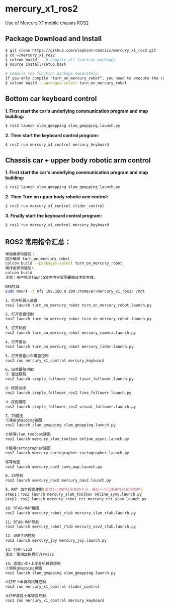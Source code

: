 # mercury_x1_ros2
Use of Mercury X1 mobile chassis ROS2

## Package Download and Install

```bash
$ git clone https://github.com/elephantrobotics/mercury_x1_ros2.git
$ cd ~/mercury_x1_ros2
$ colcon build    # Compile all function packages
$ source install/setup.bash

# Compile the function package separately:
If you only compile “turn_on_mercury_robot“, you need to execute the command:
$ colcon build --packages-select turn_on_mercury_robot
```

## Bottom car keyboard control

**1. First start the car's underlying communication program and map building:**

```bash
$ ros2 launch slam_gmapping slam_gmapping.launch.py
```

**2. Then start the keyboard control program:**

```bash
$ ros2 run mercury_x1_control mercury_keyboard
```

## Chassis car + upper body robotic arm control

**1. First start the car's underlying communication program and map building:**

```bash
$ ros2 launch slam_gmapping slam_gmapping.launch.py
```

**2. Then Turn on upper body robotic arm control:**

```bash
$ ros2 run mercury_x1_control slider_control
```

**3. Finally start the keyboard control program:**

```bash
$ ros2 run mercury_x1_control mercury_keyboard
```

## ROS2 常用指令汇总：

```bash
单独编译功能包：
如只编译 turn_on_mercury_robot
colcon build --packages-select turn_on_mercury_robot
编译全部功能包:
colcon build
注意：用户修改launch文件内容后需要编译才能生效。

NFS挂载
sudo mount -t nfs 192.168.0.100:/home/er/mercury_x1_ros2/ /mnt

1、打开机器人底盘
ros2 launch turn_on_mercury_robot turn_on_mercury_robot.launch.py

2、打开底盘控制
ros2 launch turn_on_mercury_robot turn_on_mercury_robot.launch.py

3、打开相机
ros2 launch turn_on_mercury_robot mercury_camera.launch.py

4、打开雷达
ros2 launch turn_on_mercury_robot mercury_lidar.launch.py

5、打开底盘小车键盘控制
ros2 run mercury_x1_control mercury_keyboard 

6、简单跟随功能
① 雷达跟随
ros2 launch simple_follower_ros2 laser_follower.launch.py

② 视觉巡线
ros2 launch simple_follower_ros2 line_follower.launch.py

③ 视觉跟踪
ros2 launch simple_follower_ros2 visual_follower.launch.py

7、2D建图
①使用gmapping建图
ros2 launch slam_gmapping slam_gmapping.launch.py

②使用slam_toolbox建图
ros2 launch mercury_slam_toolbox online_async.launch.py

③使用cartographer建图
ros2 launch mercury_cartographer cartographer.launch.py

保存地图
ros2 launch mercury_nav2 save_map.launch.py

8、2D导航
ros2 launch mercury_nav2 mercury_nav2.launch.py

9、RRT 自主探索建图[顺时针/逆时针发布四个点，最后一个点发布在已知地图中]
step1：ros2 launch mercury_slam_toolbox online_sync.launch.py
step2：ros2 launch mercury_robot_rrt mercury_rrt_slam.launch.py

10、RTAB-MAP建图
ros2 launch mercury_robot_rtab mercury_slam_rtab.launch.py

11、RTAB-MAP导航
ros2 launch mercury_robot_rtab mercury_nav2_rtab.launch.py

12、USB手柄控制
ros2 launch mercury_joy mercury_joy.launch.py

13、打开rviz2
注意：使用虚拟机打开rviz2

14、底盘小车+上半身机械臂控制
①使用gmapping建图
ros2 launch slam_gmapping slam_gmapping.launch.py

②打开上半身机械臂控制
ros2 run mercury_x1_control slider_control

③打开底盘小车键盘控制
ros2 run mercury_x1_control mercury_keyboard

```